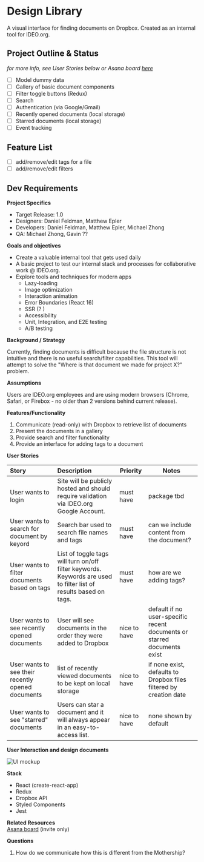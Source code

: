 # Design Library
A visual interface for finding documents on Dropbox. Created as an internal tool for IDEO.org.

## Project Outline & Status  
*for more info, see User Stories below or Asana board [here](https://app.asana.com/0/509922395032554/board)*  

- [ ] Model dummy data
- [ ] Gallery of basic document components
- [ ] Filter toggle buttons (Redux)
- [ ] Search 
- [ ] Authentication (via Google/Gmail)
- [ ] Recently opened documents (local storage)
- [ ] Starred documents (local storage)
- [ ] Event tracking

## Feature List
- [ ] add/remove/edit tags for a file
- [ ] add/remove/edit filters

## Dev Requirements
**Project Specifics**  

* Target Release: 1.0  
* Designers: Daniel Feldman, Matthew Epler  
* Developers: Daniel Feldman, Matthew Epler, Michael Zhong
* QA: Michael Zhong, Gavin ??  

**Goals and objectives**  

* Create a valuable internal tool that gets used daily
* A basic project to test our internal stack and processes for collaborative work @ IDEO.org.
* Explore tools and techniques for modern apps
  * Lazy-loading
  * Image optimization
  * Interaction animation
  * Error Boundaries (React 16)
  * SSR (? )
  * Accessibility
  * Unit, Integration, and E2E testing
  * A/B testing

**Background / Strategy**  

Currently, finding documents is difficult because the file structure is not intuitive and there is no useful search/filter capabilities. This tool will attempt to solve the "Where is that document we made for project X?" problem.

**Assumptions**

Users are IDEO.org employees and are using modern browsers (Chrome, Safari, or Firebox - no older than 2 versions behind current release).  

**Features/Functionality**  

1. Communicate (read-only) with Dropbox to retrieve list of documents  
2. Present the documents in a gallery  
3. Provide search and filter functionality  
4. Provide an interface for adding tags to a document

**User Stories**

| Story | Description | Priority | Notes |  
|:-------------|:-------------|-----|-----|
| User wants to login | Site will be publicly hosted and should require validation via IDEO.org Google Account. | must have | package tbd |
| User wants to search for document by keyord | Search bar used to search file names and tags | must have | can we include content from the document? |
| User wants to filter documents based on tags | List of toggle tags will turn on/off filter keywords. Keywords are used to filter list of results based on tags. | must have | how are we adding tags? |
| User wants to see recently opened documents | User will see documents in the order they were added to Dropbox | nice to have | default if no user-specific recent documents or starred documents exist |
| User wants to see their recently opened documents | list of recently viewed documents to be kept on local storage | nice to have | if none exist, defaults to Dropbox files filtered by creation date | 
| User wants to see "starred" documents | Users can star a document and it will always appear in an easy-to-access list. | nice to have | none shown by default |


**User Interaction and design documents**

![UI mockup](https://www.dropbox.com/s/itb8ub0l2zov7op/design_library_mockup.png?raw=1)

**Stack**  

* React (create-react-app) 
* Redux  
* Dropbox API
* Styled Components
* Jest

**Related Resources**  
[Asana board](https://app.asana.com/0/509922395032554/board) (invite only)

**Questions**

1. How do we communicate how this is different from the Mothership?


